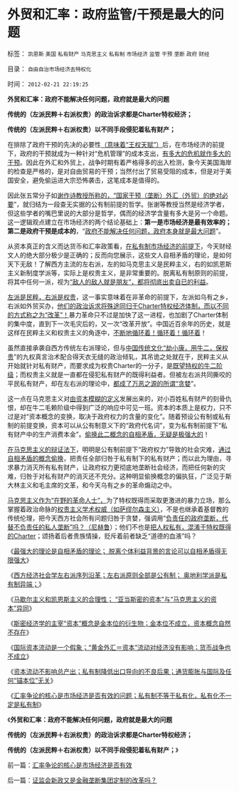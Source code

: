 # 外贸和汇率：政府监管/干预是最大的问题

标签： `凯恩斯` `美国` `私有财产` `马克思主义` `私有制` `市场经济` `监管` `干预` `垄断` `政府` `财经` 

目录： `自由自治市场经济去特权化`

时间： `2012-02-21 22:19:25`

**外贸和汇率：政府不能解决任何问题，政府就是最大的问题**

**传统的（左派民粹＋右派权贵）的政治诉求都是Charter特权经济；**

**传统的（左派民粹＋右派权贵）以不同手段侵犯着私有财产；**

在排除了政府干预的先决的必要性[（意味着“王权天赋”）](../../../2012/2/18/金元政治是对剥削阶级的革命.md)后，在市场经济的前提下，政府的干预就成为一种针对“危机管理”的成本支出，[有多大的危机就作多大的干预](../../../2011/1/8/当“居安思危”成为陋习.md)。因此在外汇和外贸上，战争时期有着严格得多的出入检测，象今天美国海岸的检查是严格的，是对自由贸易的干预；当然付出了贸易受阻的成本，但是对于美国安全，避免偷运进大宗恐怖袭击，这笔成本是值得的。

因此张五常分子如[谢作诗教授所称的，“国家干预（垄断）外汇（外贸）的绝对必要](../../../2011/11/30/平价购买力的货币“稳定”：汇率稳定则通货膨胀.md)”，就归结为一段查无实据的公有制前提的哲学。张谢等教授当然是经济学者，但这些学者的嘴巴里说的大部分是哲学，偶而的经济学含量有多大是另一个命题。这一逻辑观点建立在市场经济的两个结论基础上：**第一是市场经济是最有效率的；第二是政府干预是成本的**，“[政府不能解决任何问题，政府本身就是最大问题](../../../2009/11/17/上帝存在的科学疑证和政府的价值.md)”。

从资本真正的含义而达货币和汇率政策看，[在私有制市场经济的前提下](../../../2009/2/5/市场经济的自由交换原则不容争辩.md)，今天财经文人的绝大部分极少是正确的；反而向您展示，这些文人自相矛盾的理论，是如何天下无敌！了解西方主流的左右派，左的如马克思主义是民粹主义，右的如凯恩斯主义新制度学派等，实际上是权贵主义，是非常重要的。脱离私有制原则的前提，将其中任何一派，视为[“敌人的敌人就是朋友”，都将彻底出卖自已的利益](../../../2010/10/14/“敌人的敌人”不一定是朋友;意识形态都是敌人；.md)。

[左派是民粹，右派是权贵](../../../2012/2/20/西方社会经济的左右派学术序列两百年沿革.md)，这一事实意味着在非革命的前提下，左派如乌有之乡，右派如外贸买办，[他们的政治诉求将殊途同归于Charter特权经济体制，而以不同的方式称之为“改革”！](../../../2012/1/30/达沃斯论坛倒打一耙.md)暴力革命只不过是加快了这一进程，也加剧了Charter体制的集中度，直到下一次毛灾后的，又一次“改革开放”。中国近百余年的历史，就是这样在民粹主义和权贵主义的角逐中，[不断地循环着！循环着！循环着](../../../2011/1/29/中国社会负反馈系统和后发制度劣势.md)！

虽然直接承袭自西方传统左右派理论，但与[中国传统文化“劫小康，用牛二，保权贵](../../../2009/10/13/两千年社稷延寿之九字真言.md)”的九权真言治术配合得天衣无缝的政治倾轧，其吊诡之处就在于，民粹主义从开始就针对私有财产，而要求成为权贵Charter的一分子，是[既望特权的牛二阶级](../../../2009/8/29/利益期望决定社会立场行为.md)；而权贵主义就是一直都在侵犯私有财产的既得利益者。但被左右派共同撕咬的平民私有财产，却在左右派的理论中，[都成了万恶之源的所谓“贪婪](../../../2012/2/4/革命的最终目标为什么总是侵犯私有财产？.md)”。

这一点在马克思主义对[由资本模糊的定义](../../../2012/2/20/“资本”是金本位的衍生概念.md)发展出来的，对小百姓私有财产的刻骨仇恨，却在牛二毛赖阶级中得到广泛的响应中可见一班。资本的本质上是权力，只不过是对“资本概念的变换，取决于政府权力的含量的变化”。随着预设公有制或私有制的前提变换，资本可以从公有制意义下的“政府代名词”，变为私有制前提下“私有财产中的生产消费本金”。[偷换此二概念的自相矛盾，无疑是极强大的](../../../2012/2/20/最强大的理论是自相矛盾的理论.md)！

[在马克思主义的辩证法下](../../../2011/3/1/物极必反规律和辩证法.md)，明明是公有制前提下“政府权力”导致的社会灾难，[通过自相矛盾的概念偷换](../../../2011/10/30/“国家垄断资本主义”的大脑急转弯.md)，把责任全部归咎于私有制下的私有财产；而以此为理由，寻求暴力消灭所有私有财产，让政府权力更彻底地垄断社会经济，而把任何新的灾难，归咎于对私有财产的消灭还不充分。这种明显偷换概念的偏执狂，广泛见于斯大林主义和毛主席的文革，和今天乌有之乡的革命煽动之中。

[马克思主义作为“在野的革命人士”，](../../../2012/2/19/革命必须模糊，阴谋论必不可少；货币战争和转基因.md)为了特权既得而采取更激进的暴力立场，那么掌握着政治命脉的[权贵主义学术权威（如萨缪尔森主义）](../../../2011/8/25/诺贝尔奖最应颁给张五常及其分子们.md)，不是也继承着基督教的传统伦理，把今天西方社会所有问题归咎于贪婪，强调用“[负责任的政府垄断，代替不负责任的私人垄断”吗？（尼赫鲁](../../../2012/1/14/中国改革谨防改到印度失败的道路上.md)）；他们不也是[把人权私有，混淆于特权既得的Charter](../../../2012/1/14/charter型特权经济，通往奴役之路的全景图.md)；颂扬着后者贵族情操，贬斥着前者缺乏“道德的血液”吗？

《[最强大的理论是自相矛盾的理论； 脱离个体利益背景的言论可以自相矛盾得无限强大](../../../2012/2/20/最强大的理论是自相矛盾的理论.md)》

《[西方经济社会学左右派序列沿革；左右派原则全部是公有制； 奥地利学派是私有制异端；](../../../2012/2/20/西方社会经济的左右派学术序列两百年沿革.md)》

《[马歇尔主义和凯恩斯主义的合理性； “亚当斯密的资本”与“马克思主义的资本”异同](../../../2012/2/20/“亚当斯密的资本”与“马克思主义的资本”异同；.md)》

《[斯密经济学的主宰“资本”概念是金本位的衍生物；金本位不成立，资本概念自然不存在](../../../2012/2/20/“资本”是金本位的衍生概念.md)》

《[国际资本流动是一个假象；“黄金外汇＝资本”流动对经济没有影响；货币战争也不成立](../../../2012/2/21/国际资本流动是假象,金本位不成立，货币战争也就不成立.md)》

《[资本流动不影响总产出；私有制降低出口导向的不良后果；通货膨胀与国际及任何“锚本位”无关](../../../2012/2/21/国内通货膨胀与国际无关，与任何锚本位无关.md)》

《[汇率争论的核心是市场经济是否有效的问题；私有制不等于私有化，私有化不一定是私有制](../../../2012/2/21/汇率争论的核心是市场经济是否有效.md)》

《**外贸和汇率：政府不能解决任何问题，政府就是最大的问题**

**传统的（左派民粹＋右派权贵）的政治诉求都是Charter特权经济；**

**传统的（左派民粹＋右派权贵）以不同手段侵犯着私有财产；**》



前一篇：[汇率争论的核心是市场经济是否有效](../../../2012/2/21/汇率争论的核心是市场经济是否有效.md)

后一篇：[证监会新政又是金融垄断集团定制的改革吗？](../../../2012/2/21/证监会新政又是金融垄断集团定制的改革吗？.md)